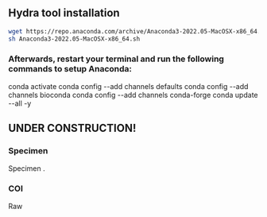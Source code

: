 ## Hydra tool installation

```bash 
wget https://repo.anaconda.com/archive/Anaconda3-2022.05-MacOSX-x86_64.sh
sh Anaconda3-2022.05-MacOSX-x86_64.sh
```
### Afterwards, restart your terminal and run the following commands to setup Anaconda:

conda activate
conda config --add channels defaults
conda config --add channels bioconda
conda config --add channels conda-forge
conda update --all -y


## UNDER CONSTRUCTION!

### Specimen 
Specimen .  

### COI 
Raw

